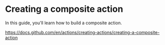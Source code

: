 #  Creating a composite action

In this guide, you'll learn how to build a composite action.


https://docs.github.com/en/actions/creating-actions/creating-a-composite-action
